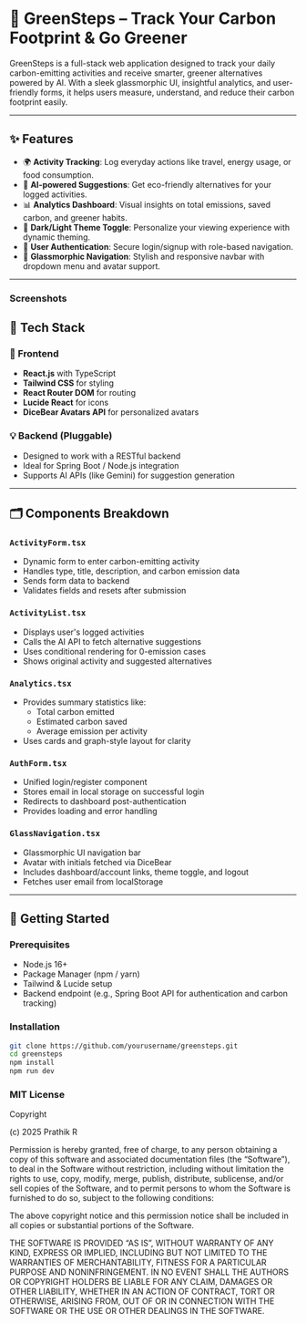 # 🌱 GreenSteps – Track Your Carbon Footprint & Go Greener

GreenSteps is a full-stack web application designed to track your daily carbon-emitting activities and receive smarter, greener alternatives powered by AI. With a sleek glassmorphic UI, insightful analytics, and user-friendly forms, it helps users measure, understand, and reduce their carbon footprint easily.

---

## ✨ Features

- 🌍 **Activity Tracking**: Log everyday actions like travel, energy usage, or food consumption.
- 🤖 **AI-powered Suggestions**: Get eco-friendly alternatives for your logged activities.
- 📊 **Analytics Dashboard**: Visual insights on total emissions, saved carbon, and greener habits.
- 🌙 **Dark/Light Theme Toggle**: Personalize your viewing experience with dynamic theming.
- 👤 **User Authentication**: Secure login/signup with role-based navigation.
- 🧭 **Glassmorphic Navigation**: Stylish and responsive navbar with dropdown menu and avatar support.

---

### Screenshots



## 🧩 Tech Stack

### 🔧 Frontend
- **React.js** with TypeScript
- **Tailwind CSS** for styling
- **React Router DOM** for routing
- **Lucide React** for icons
- **DiceBear Avatars API** for personalized avatars

### 💡 Backend (Pluggable)
- Designed to work with a RESTful backend
- Ideal for Spring Boot / Node.js integration
- Supports AI APIs (like Gemini) for suggestion generation

---

## 🗂️ Components Breakdown

### `ActivityForm.tsx`
- Dynamic form to enter carbon-emitting activity
- Handles type, title, description, and carbon emission data
- Sends form data to backend
- Validates fields and resets after submission

### `ActivityList.tsx`
- Displays user's logged activities
- Calls the AI API to fetch alternative suggestions
- Uses conditional rendering for 0-emission cases
- Shows original activity and suggested alternatives

### `Analytics.tsx`
- Provides summary statistics like:
  - Total carbon emitted
  - Estimated carbon saved
  - Average emission per activity
- Uses cards and graph-style layout for clarity

### `AuthForm.tsx`
- Unified login/register component
- Stores email in local storage on successful login
- Redirects to dashboard post-authentication
- Provides loading and error handling

### `GlassNavigation.tsx`
- Glassmorphic UI navigation bar
- Avatar with initials fetched via DiceBear
- Includes dashboard/account links, theme toggle, and logout
- Fetches user email from localStorage

---

## 🚀 Getting Started

### Prerequisites

- Node.js 16+
- Package Manager (npm / yarn)
- Tailwind & Lucide setup
- Backend endpoint (e.g., Spring Boot API for authentication and carbon tracking)



### Installation

```bash
git clone https://github.com/yourusername/greensteps.git
cd greensteps
npm install
npm run dev
```


### MIT License

<p Style ="text-color:red">Copyright</p> (c) 2025 Prathik R

Permission is hereby granted, free of charge, to any person obtaining a copy
of this software and associated documentation files (the “Software”), to deal
in the Software without restriction, including without limitation the rights
to use, copy, modify, merge, publish, distribute, sublicense, and/or sell
copies of the Software, and to permit persons to whom the Software is
furnished to do so, subject to the following conditions:

The above copyright notice and this permission notice shall be included in
all copies or substantial portions of the Software.

THE SOFTWARE IS PROVIDED “AS IS”, WITHOUT WARRANTY OF ANY KIND, EXPRESS OR
IMPLIED, INCLUDING BUT NOT LIMITED TO THE WARRANTIES OF MERCHANTABILITY,
FITNESS FOR A PARTICULAR PURPOSE AND NONINFRINGEMENT. IN NO EVENT SHALL THE
AUTHORS OR COPYRIGHT HOLDERS BE LIABLE FOR ANY CLAIM, DAMAGES OR OTHER
LIABILITY, WHETHER IN AN ACTION OF CONTRACT, TORT OR OTHERWISE, ARISING FROM,
OUT OF OR IN CONNECTION WITH THE SOFTWARE OR THE USE OR OTHER DEALINGS IN
THE SOFTWARE.




